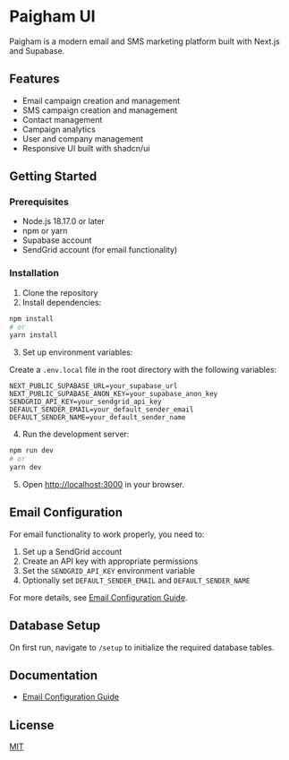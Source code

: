 # Paigham UI

Paigham is a modern email and SMS marketing platform built with Next.js and Supabase.

## Features

- Email campaign creation and management
- SMS campaign creation and management
- Contact management
- Campaign analytics
- User and company management
- Responsive UI built with shadcn/ui

## Getting Started

### Prerequisites

- Node.js 18.17.0 or later
- npm or yarn
- Supabase account
- SendGrid account (for email functionality)

### Installation

1. Clone the repository
2. Install dependencies:

```bash
npm install
# or
yarn install
```

3. Set up environment variables:

Create a `.env.local` file in the root directory with the following variables:

```
NEXT_PUBLIC_SUPABASE_URL=your_supabase_url
NEXT_PUBLIC_SUPABASE_ANON_KEY=your_supabase_anon_key
SENDGRID_API_KEY=your_sendgrid_api_key
DEFAULT_SENDER_EMAIL=your_default_sender_email
DEFAULT_SENDER_NAME=your_default_sender_name
```

4. Run the development server:

```bash
npm run dev
# or
yarn dev
```

5. Open [http://localhost:3000](http://localhost:3000) in your browser.

## Email Configuration

For email functionality to work properly, you need to:

1. Set up a SendGrid account
2. Create an API key with appropriate permissions
3. Set the `SENDGRID_API_KEY` environment variable
4. Optionally set `DEFAULT_SENDER_EMAIL` and `DEFAULT_SENDER_NAME`

For more details, see [Email Configuration Guide](docs/email-configuration.md).

## Database Setup

On first run, navigate to `/setup` to initialize the required database tables.

## Documentation

- [Email Configuration Guide](docs/email-configuration.md)

## License

[MIT](LICENSE)
